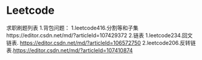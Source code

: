 # Leetcode
求职刷题列表
1.背包问题：
   1.leetcode416.分割等和子集https://editor.csdn.net/md/?articleId=107429372
2.链表
  1.leetcode234.回文链表. https://editor.csdn.net/md/?articleId=106572750
  2.leetcode206.反转链表.https://editor.csdn.net/md/?articleId=107410874

